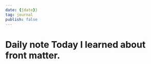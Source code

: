 ```yaml
---
date: {{date}}
tag: journal
publish: false
---
```

# Daily note Today I learned about front matter.

